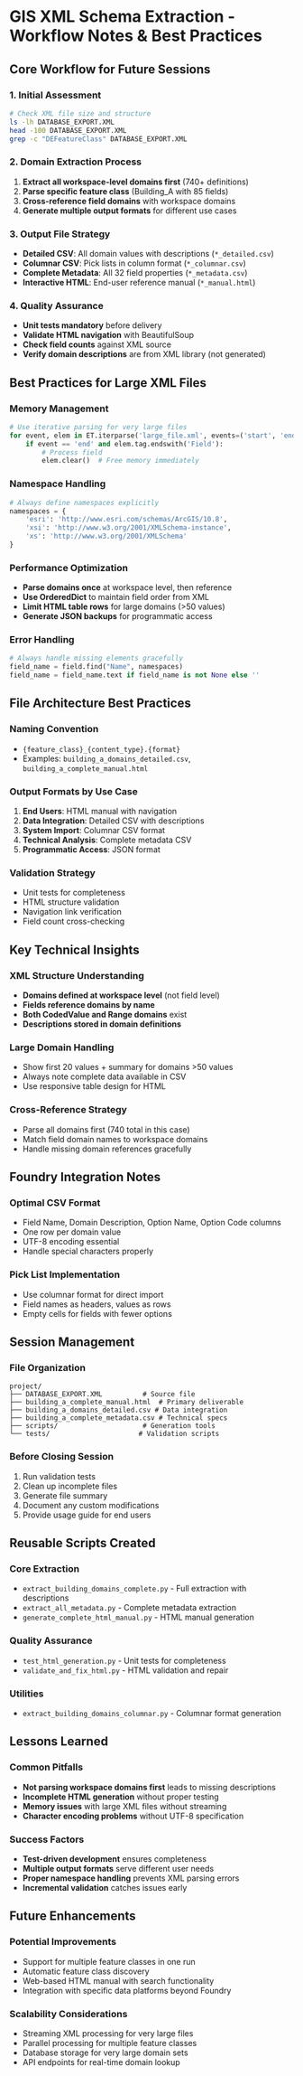 # GIS XML Schema Extraction - Workflow Notes & Best Practices

## Core Workflow for Future Sessions

### 1. Initial Assessment
```bash
# Check XML file size and structure
ls -lh DATABASE_EXPORT.XML
head -100 DATABASE_EXPORT.XML
grep -c "DEFeatureClass" DATABASE_EXPORT.XML
```

### 2. Domain Extraction Process
1. **Extract all workspace-level domains first** (740+ definitions)
2. **Parse specific feature class** (Building_A with 85 fields)
3. **Cross-reference field domains** with workspace domains
4. **Generate multiple output formats** for different use cases

### 3. Output File Strategy
- **Detailed CSV**: All domain values with descriptions (`*_detailed.csv`)
- **Columnar CSV**: Pick lists in column format (`*_columnar.csv`) 
- **Complete Metadata**: All 32 field properties (`*_metadata.csv`)
- **Interactive HTML**: End-user reference manual (`*_manual.html`)

### 4. Quality Assurance
- **Unit tests mandatory** before delivery
- **Validate HTML navigation** with BeautifulSoup
- **Check field counts** against XML source
- **Verify domain descriptions** are from XML library (not generated)

## Best Practices for Large XML Files

### Memory Management
```python
# Use iterative parsing for very large files
for event, elem in ET.iterparse('large_file.xml', events=('start', 'end')):
    if event == 'end' and elem.tag.endswith('Field'):
        # Process field
        elem.clear()  # Free memory immediately
```

### Namespace Handling
```python
# Always define namespaces explicitly
namespaces = {
    'esri': 'http://www.esri.com/schemas/ArcGIS/10.8',
    'xsi': 'http://www.w3.org/2001/XMLSchema-instance',
    'xs': 'http://www.w3.org/2001/XMLSchema'
}
```

### Performance Optimization
- **Parse domains once** at workspace level, then reference
- **Use OrderedDict** to maintain field order from XML
- **Limit HTML table rows** for large domains (>50 values)
- **Generate JSON backups** for programmatic access

### Error Handling
```python
# Always handle missing elements gracefully
field_name = field.find("Name", namespaces)
field_name = field_name.text if field_name is not None else ''
```

## File Architecture Best Practices

### Naming Convention
- `{feature_class}_{content_type}.{format}`
- Examples: `building_a_domains_detailed.csv`, `building_a_complete_manual.html`

### Output Formats by Use Case
1. **End Users**: HTML manual with navigation
2. **Data Integration**: Detailed CSV with descriptions  
3. **System Import**: Columnar CSV format
4. **Technical Analysis**: Complete metadata CSV
5. **Programmatic Access**: JSON format

### Validation Strategy
- Unit tests for completeness
- HTML structure validation
- Navigation link verification
- Field count cross-checking

## Key Technical Insights

### XML Structure Understanding
- **Domains defined at workspace level** (not field level)
- **Fields reference domains by name** 
- **Both CodedValue and Range domains** exist
- **Descriptions stored in domain definitions**

### Large Domain Handling
- Show first 20 values + summary for domains >50 values
- Always note complete data available in CSV
- Use responsive table design for HTML

### Cross-Reference Strategy
- Parse all domains first (740 total in this case)
- Match field domain names to workspace domains
- Handle missing domain references gracefully

## Foundry Integration Notes

### Optimal CSV Format
- Field Name, Domain Description, Option Name, Option Code columns
- One row per domain value
- UTF-8 encoding essential
- Handle special characters properly

### Pick List Implementation
- Use columnar format for direct import
- Field names as headers, values as rows
- Empty cells for fields with fewer options

## Session Management

### File Organization
```
project/
├── DATABASE_EXPORT.XML          # Source file
├── building_a_complete_manual.html  # Primary deliverable
├── building_a_domains_detailed.csv # Data integration
├── building_a_complete_metadata.csv # Technical specs
├── scripts/                     # Generation tools
└── tests/                      # Validation scripts
```

### Before Closing Session
1. Run validation tests
2. Clean up incomplete files
3. Generate file summary
4. Document any custom modifications
5. Provide usage guide for end users

## Reusable Scripts Created

### Core Extraction
- `extract_building_domains_complete.py` - Full extraction with descriptions
- `extract_all_metadata.py` - Complete metadata extraction
- `generate_complete_html_manual.py` - HTML manual generation

### Quality Assurance  
- `test_html_generation.py` - Unit tests for completeness
- `validate_and_fix_html.py` - HTML validation and repair

### Utilities
- `extract_building_domains_columnar.py` - Columnar format generation

## Lessons Learned

### Common Pitfalls
- **Not parsing workspace domains first** leads to missing descriptions
- **Incomplete HTML generation** without proper testing
- **Memory issues** with large XML files without streaming
- **Character encoding problems** without UTF-8 specification

### Success Factors
- **Test-driven development** ensures completeness
- **Multiple output formats** serve different user needs  
- **Proper namespace handling** prevents XML parsing errors
- **Incremental validation** catches issues early

## Future Enhancements

### Potential Improvements
- Support for multiple feature classes in one run
- Automatic feature class discovery
- Web-based HTML manual with search functionality
- Integration with specific data platforms beyond Foundry

### Scalability Considerations
- Streaming XML processing for very large files
- Parallel processing for multiple feature classes
- Database storage for very large domain sets
- API endpoints for real-time domain lookup